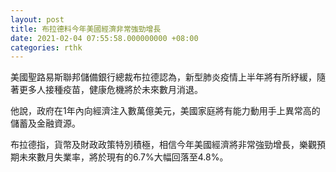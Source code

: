 ```yaml
---
layout: post
title: 布拉德料今年美國經濟非常強勁增長
date: 2021-02-04 07:55:58.000000000 +08:00
categories: rthk
---
```


美國聖路易斯聯邦儲備銀行總裁布拉德認為，新型肺炎疫情上半年將有所紓緩，隨著更多人接種疫苗，健康危機將於未來數月消退。

他說，政府在1年內向經濟注入數萬億美元，美國家庭將有能力動用手上異常高的儲蓄及金融資源。

布拉德指，貨幣及財政政策特別積極，相信今年美國經濟將非常強勁增長，樂觀預期未來數月失業率，將於現有的6.7%大幅回落至4.8%。
